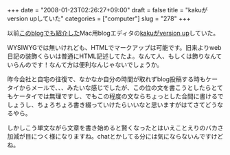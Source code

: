 +++
date = "2008-01-23T02:26:27+09:00"
draft = false
title = "kakuがversion upしていた"
categories = ["computer"]
slug = "278"
+++

以前<a href="https://keruru.net/?p=242" title="kakuを試してみる">このblogでも紹介した</a>Mac用blogエディタの<a href="http://ppmweb.lolipop.jp/blog/tiny-apps/kaku-1-3-1-release">kakuがversion up</a>していた。

WYSIWYGでは無いけれども、HTMLでマークアップは可能です。旧来よりweb日記の装飾くらいは普通にHTML記述してたよ。なんて人、もしくは飾りなんていらんのです！なんて方は便利なんじゃないでしょうか。

昨今会社と自宅の往復で、なかなか自分の時間が取れずblog投稿する時もケータイからメールで、、、みたいな感じでしたが、この位の文を書こうとしたらとてもケータイでは無理ですし、でもこの程度の文ならちょっとした合間に書けるでしょうし、ちょろちょろ書き綴っていけたらいいなと思いますがはてさてどうなるやら。

しかしこう単文ながら文章を書き始めると賢くなったとはいえことえりのバカさ加減が目につく様になりますね。chatとかしてる分には気にならないんですけどね。
